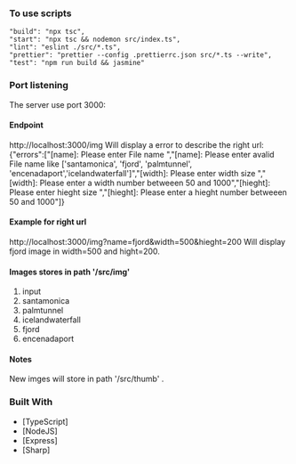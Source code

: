 ### To use scripts  
    "build": "npx tsc",
    "start": "npx tsc && nodemon src/index.ts",
    "lint": "eslint ./src/*.ts",
    "prettier": "prettier --config .prettierrc.json src/*.ts --write",
    "test": "npm run build && jasmine"

### Port listening
The server use port 3000:

#### Endpoint
http://localhost:3000/img
Will display a error to describe the right url: {"errors":["[name]: Please enter File name ","[name]: Please enter avalid File name like ['santamonica', 'fjord',  'palmtunnel', 'encenadaport','icelandwaterfall']","[width]: Please enter width size ","[width]: Please enter a width number betweeen 50 and 1000","[hieght]: Please enter hieght size ","[hieght]: Please enter a hieght number betweeen 50 and 1000"]}

#### Example for right url
http://localhost:3000/img?name=fjord&width=500&hieght=200
Will display fjord image in width=500 and hight=200.

#### Images stores in path '/src/img'
1. input
2. santamonica
3. palmtunnel
4. icelandwaterfall
5. fjord
6. encenadaport

#### Notes
New imges will store in path '/src/thumb' .

### Built With
- [TypeScript]
- [NodeJS]
- [Express]
- [Sharp]